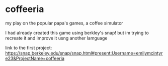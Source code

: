 # coffeeria
my play on the popular papa's games, a coffee simulator

I had already created this game using berkley's snap! but im trying to recreate it and improve it usng another lamguage

link to the first project:
https://snap.berkeley.edu/snap/snap.html#present:Username=emilymcintyre23&ProjectName=coffeeria

